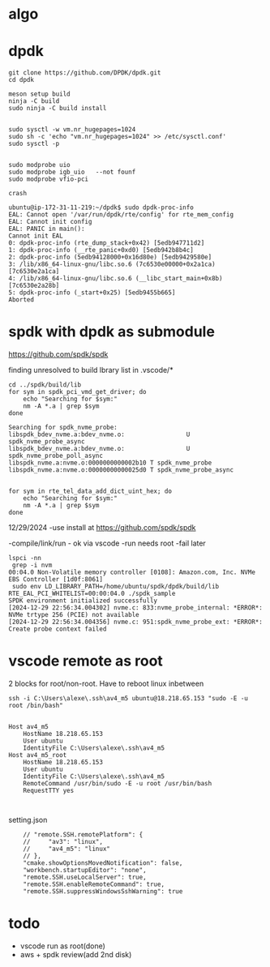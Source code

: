 # algo

# dpdk
```
git clone https://github.com/DPDK/dpdk.git
cd dpdk

meson setup build
ninja -C build
sudo ninja -C build install


sudo sysctl -w vm.nr_hugepages=1024
sudo sh -c 'echo "vm.nr_hugepages=1024" >> /etc/sysctl.conf'
sudo sysctl -p


sudo modprobe uio
sudo modprobe igb_uio   --not founf
sudo modprobe vfio-pci

crash

ubuntu@ip-172-31-11-219:~/dpdk$ sudo dpdk-proc-info
EAL: Cannot open '/var/run/dpdk/rte/config' for rte_mem_config
EAL: Cannot init config
EAL: PANIC in main():
Cannot init EAL
0: dpdk-proc-info (rte_dump_stack+0x42) [5edb947711d2]
1: dpdk-proc-info (__rte_panic+0xd0) [5edb942b8b4c]
2: dpdk-proc-info (5edb94128000+0x16d80e) [5edb9429580e]
3: /lib/x86_64-linux-gnu/libc.so.6 (7c6530e00000+0x2a1ca) [7c6530e2a1ca]
4: /lib/x86_64-linux-gnu/libc.so.6 (__libc_start_main+0x8b) [7c6530e2a28b]
5: dpdk-proc-info (_start+0x25) [5edb9455b665]
Aborted
```

# spdk with dpdk as  submodule

https://github.com/spdk/spdk


finding unresolved   to build lbrary list in .vscode/*
```
cd ../spdk/build/lib
for sym in spdk_pci_vmd_get_driver; do
    echo "Searching for $sym:"
    nm -A *.a | grep $sym
done

Searching for spdk_nvme_probe:
libspdk_bdev_nvme.a:bdev_nvme.o:                 U spdk_nvme_probe_async
libspdk_bdev_nvme.a:bdev_nvme.o:                 U spdk_nvme_probe_poll_async
libspdk_nvme.a:nvme.o:0000000000002b10 T spdk_nvme_probe
libspdk_nvme.a:nvme.o:00000000000025d0 T spdk_nvme_probe_async


for sym in rte_tel_data_add_dict_uint_hex; do
    echo "Searching for $sym:"
    nm -A *.a | grep $sym
done
```

12/29/2024
-use install at https://github.com/spdk/spdk

-compile/link/run - ok via vscode 
-run needs root
-fail later

```
lspci -nn
 grep -i nvm
00:04.0 Non-Volatile memory controller [0108]: Amazon.com, Inc. NVMe EBS Controller [1d0f:8061]
 sudo env LD_LIBRARY_PATH=/home/ubuntu/spdk/dpdk/build/lib RTE_EAL_PCI_WHITELIST=00:00:04.0 ./spdk_sample
SPDK environment initialized successfully
[2024-12-29 22:56:34.004302] nvme.c: 833:nvme_probe_internal: *ERROR*: NVMe trtype 256 (PCIE) not available
[2024-12-29 22:56:34.004356] nvme.c: 951:spdk_nvme_probe_ext: *ERROR*: Create probe context failed
```


# vscode remote as root

2 blocks for root/non-root. Have to reboot linux inbetween 

```
ssh -i C:\Users\alexe\.ssh\av4_m5 ubuntu@18.218.65.153 "sudo -E -u root /bin/bash"


Host av4_m5
    HostName 18.218.65.153
    User ubuntu
    IdentityFile C:\Users\alexe\.ssh\av4_m5
Host av4_m5_root
    HostName 18.218.65.153
    User ubuntu
    IdentityFile C:\Users\alexe\.ssh\av4_m5
    RemoteCommand /usr/bin/sudo -E -u root /usr/bin/bash
    RequestTTY yes



```

setting.json
```
    // "remote.SSH.remotePlatform": {
    //     "av3": "linux",
    //     "av4_m5": "linux"
    // },
    "cmake.showOptionsMovedNotification": false,
    "workbench.startupEditor": "none",
    "remote.SSH.useLocalServer": true,
    "remote.SSH.enableRemoteCommand": true,
    "remote.SSH.suppressWindowsSshWarning": true
```

# todo
- vscode run as root(done)
- aws + spdk review(add 2nd disk)